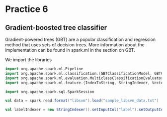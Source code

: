 # Practice 6

## Gradient-boosted tree classifier

Gradient-powered trees (GBT) are a popular classification and regression method that uses sets of decision trees. More information about the implementation can be found in spark.ml in the section on GBT.

We import the libraries

```scala
import org.apache.spark.ml.Pipeline
import org.apache.spark.ml.classification.{GBTClassificationModel, GBTClassifier}
import org.apache.spark.ml.evaluation.MulticlassClassificationEvaluator
import org.apache.spark.ml.feature.{IndexToString, StringIndexer, VectorIndexer}
```


```scala
import org.apache.spark.sql.SparkSession
```


```scala
val data = spark.read.format("libsvm").load("sample_libsvm_data.txt")
```


```scala
val labelIndexer = new StringIndexer().setInputCol("label").setOutputCol("indexedLabel").fit(data)
```





